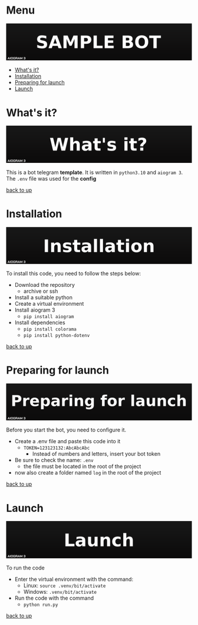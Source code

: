 # Menu

[![Header](https://github.com/AsQqqq/telegram-bot/blob/main/assets/sample-bot.png?raw=true)](https://vk.com/phonk_danilov)

* [What's it?](#whats-it)
* [Installation](#installation)
* [Preparing for launch](#preparing-for-launch)
* [Launch](#launch)

# What's it?

[![Header](https://github.com/AsQqqq/telegram-bot/blob/main/assets/whats-it.png?raw=true)](https://vk.com/phonk_danilov)

This is a bot telegram **template**. It is written in `python3.10` and `aiogram 3`. The `.env` file was used for the **config**

[back to up](#menu)

# Installation

[![Header](https://github.com/AsQqqq/telegram-bot/blob/main/assets/installation.png?raw=true)](https://vk.com/phonk_danilov)

To install this code, you need to follow the steps below:

- Download the repository
    - archive or ssh
- Install a suitable python
- Create a virtual environment
- Install aiogram 3
    - `pip install aiogram`
- Install dependencies
    - `pip install colorama`
    - `pip install python-dotenv`

[back to up](#menu)

# Preparing for launch

[![Header](https://github.com/AsQqqq/telegram-bot/blob/main/assets/preparing-for-launch.png?raw=true)](https://vk.com/phonk_danilov)


Before you start the bot, you need to configure it.
- Create a .env file and paste this code into it
    - `TOKEN=123123132:AbcAbcAbc`
        - Instead of numbers and letters, insert your bot token
- Be sure to check the name: `.env`
    - the file must be located in the root of the project
- now also create a folder named `log` in the root of the project

[back to up](#menu)

# Launch

[![Header](https://github.com/AsQqqq/telegram-bot/blob/main/assets/launch.png?raw=true)](https://vk.com/phonk_danilov)

To run the code
- Enter the virtual environment with the command:
    - Linux: `source .venv/bit/activate`
    - Windows: `.venv/bit/activate`
- Run the code with the command
    - `python run.py`

[back to up](#menu)